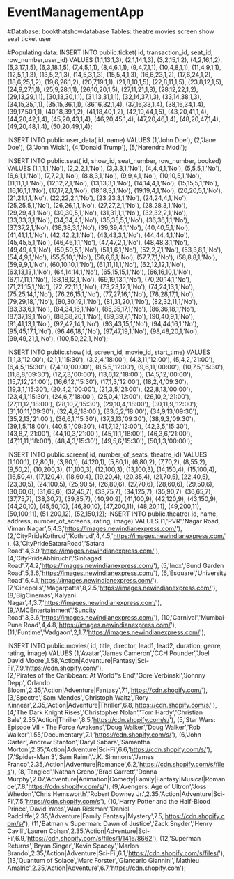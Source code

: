 # EventManagementApp


#Database: 
  bookthatshowdatabase
Tables:
  theatre
  movies
  screen
  show
  seat
  ticket
  user


#Populating data:
INSERT INTO public.ticket(
	id, transaction_id, seat_id, row_number,user_id)
	VALUES 
	(1,1,13,1,3),
  (2,1,14,1,3),
  (3,2,15,1,2),
  (4,2,16,1,2),
  (5,3,17,1,5),
  (6,3,18,1,5),
  (7,4,5,1,1),
  (8,4,6,1,1),
  (9,4,7,1,1),
  (10,4,8,1,1),
  (11,4,9,1,1),
  (12,5,1,1,3),
  (13,5,2,1,3),
  (14,5,3,1,3),
  (15,5,4,1,3),
  (16,6,23,1,2),
  (17,6,24,1,2),
  (18,6,25,1,2),
  (19,6,26,1,2),
  (20,7,19,1,1),
  (21,8,10,1,5),
  (22,8,11,1,5),
  (23,8,12,1,5),
  (24,9,27,1,1),
  (25,9,28,1,1),
  (26,10,20,1,5),
  (27,11,21,1,3),
  (28,12,22,1,2),
  (29,13,29,1,1),
  (30,13,30,1,1),
  (31,13,31,1,1),
  (32,14,37,1,3),
  (33,14,38,1,3),
  (34,15,35,1,1),
  (35,15,36,1,1),
  (36,16,32,1,4),
  (37,16,33,1,4),
  (38,16,34,1,4),
  (39,17,50,1,1),
  (40,18,39,1,2),
  (41,18,40,1,2),
  (42,19,44,1,5),
  (43,20,41,1,4),
  (44,20,42,1,4),
  (45,20,43,1,4),
  (46,20,45,1,4),
  (47,20,46,1,4),
  (48,20,47,1,4),
  (49,20,48,1,4),
  (50,20,49,1,4);
  
  
INSERT INTO public.user_data(
	id, name)
	VALUES 
	(1,'John Doe'),
	(2,'Jane Doe'),
	(3,'John Wick'),
	(4,'Donald Trump'),
	(5,'Narendra Modi');

INSERT INTO public.seat(
	id, show_id,  seat_number,  row_number, booked)
	VALUES 
	(1,1,1,1,'No'),
	(2,2,2,1,'No'),
	(3,3,3,1,'No'),
	(4,4,4,1,'No'),
	(5,5,5,1,'No'),
	(6,6,1,1,'No'),
	(7,7,2,1,'No'),
	(8,8,3,1,'No'),
	(9,9,4,1,'No'),
	(10,10,5,1,'No'),
	(11,11,1,1,'No'),
	(12,12,2,1,'No'),
	(13,13,3,1,'No'),
	(14,14,4,1,'No'),
	(15,15,5,1,'No'),
	(16,16,1,1,'No'),
	(17,17,2,1,'No'),
	(18,18,3,1,'No'),
	(19,19,4,1,'No'),
	(20,20,5,1,'No'),
	(21,21,1,1,'No'),
	(22,22,2,1,'No'),
	(23,23,3,1,'No'),
	(24,24,4,1,'No'),
	(25,25,5,1,'No'),
	(26,26,1,1,'No'),
	(27,27,2,1,'No'),
	(28,28,3,1,'No'),
	(29,29,4,1,'No'),
	(30,30,5,1,'No'),
	(31,31,1,1,'No'),
	(32,32,2,1,'No'),
	(33,33,3,1,'No'),
	(34,34,4,1,'No'),
	(35,35,5,1,'No'),
	(36,36,1,1,'No'),
	(37,37,2,1,'No'),
	(38,38,3,1,'No'),
	(39,39,4,1,'No'),
	(40,40,5,1,'No'),
	(41,41,1,1,'No'),
	(42,42,2,1,'No'),
	(43,43,3,1,'No'),
	(44,44,4,1,'No'),
	(45,45,5,1,'No'),
	(46,46,1,1,'No'),
	(47,47,2,1,'No'),
	(48,48,3,1,'No'),
	(49,49,4,1,'No'),
	(50,50,5,1,'No'),
	(51,1,6,1,'No'),
	(52,2,7,1,'No'),
	(53,3,8,1,'No'),
	(54,4,9,1,'No'),
	(55,5,10,1,'No'),
	(56,6,6,1,'No'),
	(57,7,7,1,'No'),
	(58,8,8,1,'No'),
	(59,9,9,1,'No'),
	(60,10,10,1,'No'),
	(61,11,11,1,'No'),
	(62,12,12,1,'No'),
	(63,13,13,1,'No'),
	(64,14,14,1,'No'),
	(65,15,15,1,'No'),
	(66,16,10,1,'No'),
	(67,17,11,1,'No'),
	(68,18,12,1,'No'),
	(69,19,13,1,'No'),
	(70,20,14,1,'No'),
	(71,21,15,1,'No'),
	(72,22,11,1,'No'),
	(73,23,12,1,'No'),
	(74,24,13,1,'No'),
	(75,25,14,1,'No'),
	(76,26,15,1,'No'),
	(77,27,16,1,'No'),
	(78,28,17,1,'No'),
	(79,29,18,1,'No'),
	(80,30,19,1,'No'),
	(81,31,20,1,'No'),
	(82,32,11,1,'No'),
	(83,33,6,1,'No'),
	(84,34,16,1,'No'),
	(85,35,17,1,'No'),
	(86,36,18,1,'No'),
	(87,37,19,1,'No'),
	(88,38,20,1,'No'),
	(89,39,7,1,'No'),
	(90,40,9,1,'No'),
	(91,41,13,1,'No'),
	(92,42,14,1,'No'),
	(93,43,15,1,'No'),
	(94,44,16,1,'No'),
	(95,45,17,1,'No'),
	(96,46,18,1,'No'),
	(97,47,19,1,'No'),
	(98,48,20,1,'No'),
	(99,49,21,1,'No'),
	(100,50,22,1,'No');

INSERT INTO public.show(
	id, screen_id, movie_id, start_time)
	VALUES 
	(1,1,3,'12:00'),
	(2,1,1,'15:30'),
	(3,2,4,'18:00'),
	(4,3,11,'12:00'),
	(5,4,2,'21:00'),
	(6,4,5,'15:30'),
	(7,4,10,'00:00'),
	(8,5,5,'12:00'),
	(9,6,11,'00:00'),
	(10,7,5,'15:30'),
	(11,8,8,'09:30'),
	(12,7,3,'00:00'),
	(13,6,12,'18:00'),
	(14,5,12,'00:00'),
	(15,7,12,'21:00'),
	(16,6,12,'15:30'),
	(17,1,3,'12:00'),
	(18,2,4,'09:30'),
	(19,3,1,'15:30'),
	(20,4,2,'00:00'),
	(21,3,5,'21:00'),
	(22,8,13,'00:00'),
	(23,4,1,'15:30'),
	(24,6,7,'18:00'),
	(25,0,4,'12:00'),
	(26,10,2,'21:00'),
	(27,11,12,'18:00'),
	(28,10,7,'15:30'),
	(29,10,4,'18:00'),
	(30,11,9,'12:00'),
	(31,10,11,'09:30'),
	(32,4,8,'18:00'),
	(33,5,2,'18:00'),
	(34,9,13,'09:30'),
	(35,2,13,'21:00'),
	(36,6,1,'15:30'),
	(37,3,13,'09:30'),
	(38,9,3,'09:30'),
	(39,1,5,'18:00'),
	(40,5,1,'09:30'),
	(41,7,12,'12:00'),
	(42,3,5,'15:30'),
	(43,8,7,'21:00'),
	(44,10,3,'21:00'),
	(45,11,1,'18:00'),
	(46,3,6,'21:00'),
	(47,11,11,'18:00'),
	(48,4,3,'15:30'),
	(49,5,6,'15:30'),
	(50,1,3,'00:00');
  
INSERT INTO public.screen(
	id, number_of_seats, theatre_id)
	VALUES 
	(1,100,1),
	(2,80,1),
	(3,90,1),
	(4,120,1),
	(5,80,1),
	(6,80,2),
	(7,70,2),
	(8,55,2),
	(9,50,2),
	(10,200,3),
	(11,100,3),
	(12,100,3),
	(13,100,3),
	(14,150,4),
	(15,100,4),
	(16,50,4),
	(17,120,4),
	(18,60,4),
	(19,20,4),
	(20,35,4),
	(21,70,5),
	(22,40,5),
	(23,30,5),
	(24,100,5),
	(25,90,5),
	(26,80,6),
	(27,70,6),
	(28,60,6),
	(29,50,6),
	(30,60,6),
	(31,65,6),
	(32,45,7),
	(33,75,7),
	(34,125,7),
	(35,90,7),
	(36,65,7),
	(37,75,7),
	(38,30,7),
	(39,85,7),
	(40,90,9),
	(41,100,9),
	(42,120,9),
	(43,150,9),
	(44,20,10),
	(45,50,10),
	(46,30,10),
	(47,200,11),
	(48,20,11),
	(49,200,11),
	(50,100,11),
	(51,200,12),
	(52,150,12);
INSERT INTO public.theatre(
	id, name, address, number_of_screens, rating, image)
	VALUES 
	(1,'PVR','Nagar Road, Viman Nagar',5,4.3,'https://images.newindianexpress.com/'),
	(2,'CityPrideKothrud','Kothrud',4,4.5,'https://images.newindianexpress.com/'),
	(3,'CityPrideSataraRoad','Satara Road',4,3.9,'https://images.newindianexpress.com/'),
	(4,'CityPrideAbhiruchi','Sinhagad Road',7,4.2,'https://images.newindianexpress.com/'),
	(5,'Inox','Bund Garden Road',5,3.6,'https://images.newindianexpress.com/'),
	(6,'Esquare','University Road',6,4.1,'https://images.newindianexpress.com/'),
	(7,'Cinepolis','Magarpatta',8,2.5,'https://images.newindianexpress.com/'),
	(8,'BigCinemas','Kalyani Nagar',4,3.7,'https://images.newindianexpress.com/'),
	(9,'AMCEntertainment','Suncity Road',3,3.6,'https://images.newindianexpress.com/'),
	(10,'Carnival','Mumbai-Pune Road',4,4.8,'https://images.newindianexpress.com/'),
	(11,'Funtime','Vadgaon',2,1.7,'https://images.newindianexpress.com/');

INSERT INTO public.movies(
	id, title, director, lead1, lead2, duration, genre, rating, image)
	VALUES 
	(1,'Avatar','James Cameron','CCH Pounder','Joel David Moore',1.58,'Action|Adventure|Fantasy|Sci-Fi',7.9,'https://cdn.shopify.com/'),	
	(2,'Pirates of the Caribbean: At World''s End','Gore Verbinski','Johnny Depp','Orlando Bloom',2.35,'Action|Adventure|Fantasy',7.1,'https://cdn.shopify.com/'),
	(3,'Spectre','Sam Mendes','Christoph Waltz','Rory Kinnear',2.35,'Action|Adventure|Thriller',6.8,'https://cdn.shopify.com/s/'),
	(4,'The Dark Knight Rises','Christopher Nolan','Tom Hardy','Christian Bale',2.35,'Action|Thriller',8.5,'https://cdn.shopify.com/s/'),
	(5,'Star Wars: Episode VII - The Force Awakens','Doug Walker','Doug Walker','Rob Walker',1.55,'Documentary',7.1,'https://cdn.shopify.com/s/'),
	(6,'John Carter','Andrew Stanton','Daryl Sabara','Samantha Morton',2.35,'Action|Adventure|Sci-Fi',6.6,'https://cdn.shopify.com/s/'),
	(7,'Spider-Man 3','Sam Raimi','J.K. Simmons','James Franco',2.35,'Action|Adventure|Romance',6.2,'https://cdn.shopify.com/s/files'),
	(8,'Tangled','Nathan Greno','Brad Garrett','Donna Murphy',2.07,'Adventure|Animation|Comedy|Family|Fantasy|Musical|Romance',7.8,'https://cdn.shopify.com/s/'),
	(9,'Avengers: Age of Ultron','Joss Whedon','Chris Hemsworth','Robert Downey Jr.',2.35,'Action|Adventure|Sci-Fi',7.5,'https://cdn.shopify.com/s'),
	(10,'Harry Potter and the Half-Blood Prince','David Yates','Alan Rickman','Daniel Radcliffe',2.35,'Adventure|Family|Fantasy|Mystery',7.5,'https://cdn.shopify.com/s/'),
	(11,'Batman v Superman: Dawn of Justice','Zack Snyder','Henry Cavill','Lauren Cohan',2.35,'Action|Adventure|Sci-Fi',6.9,'https://cdn.shopify.com/s/files/1/1416/8662'),
	(12,'Superman Returns','Bryan Singer','Kevin Spacey','Marlon Brando',2.35,'Action|Adventure|Sci-Fi',6.1,'https://cdn.shopify.com/s/files/'),
	(13,'Quantum of Solace','Marc Forster','Giancarlo Giannini','Mathieu Amalric',2.35,'Action|Adventure',6.7,'https://cdn.shopify.com');


